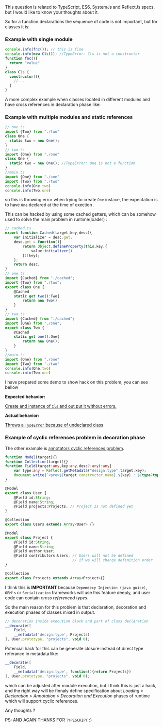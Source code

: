 This question is related to TypeScript, ES6, SystemJs and ReflectJs specs, but I would like to know your thoughts about it. 

So for a function declarations the sequence of code is not important, but for classes it is: 

### Example with single module 
```ts
console.info(fnc()); // this is fine
console.info(new Cls()); //TypeError: Cls is not a constructor
function fnc(){
  return "value"
}
class Cls {
  constructor(){
    //...
  }
}
```

A more complex example when classes located in different modules and have cross references in declaration phase like:

### Example with multiple modules and static references 

```ts
// one.ts
import {Two} from "./two"
class One {
  static two = new One();
}
// two.ts
import {One} from "./one"
class One {
  static two = new One(); //TypeError: One is not a function 
}
//main.ts
import {One} from "./one"
import {Two} from "./two"
console.info(One.two) 
console.info(Two.one)

```
so this is throwing error when trying to create `One` instace, the expectation is to have `One` declared at the time of exection .

This can be hacked by using some cached getters, which can be somehow used to solve the main problem in runtime(loader) :

```ts
// cached.ts
export function Cached(target,key,desc){
    var initializer = desc.get;
    desc.get = function(){
        return Object.defineProperty(this,key,{
            value:initializer()
        })[key];
    };
    return desc;
}
// one.ts
import {Cached} from "./cached";
import {Two} from "./two";
export class One {
    @Cached
    static get two():Two{
        return new Two()
    }
}
// two.ts
import {Cached} from "./cached";
import {One} from "./one";
export class Two {
    @Cached
    static get one():One{
        return new One();
    }
}
//main.ts
import {One} from "./one"
import {Two} from "./two"
console.info(One.two) 
console.info(Two.one)

```

I have prepared some demo to show hack on this problem, you can see bellow 
 
**Expected behavior:**

[Create and instance of `Cls` and out put it without errors. ](http://localhost:63342/test-typescript/cyclic-hack.html)

**Actual behavior:** 

[Throws a `TypeError` because of undeclared class](http://localhost:63342/test-typescript/cyclic-problem.html)

### Example of cyclic references problem in decoration phase

The other example is [annotators cyclic references problem](http://localhost:63342/test-typescript/cyclic-problem.html).

```ts
function Model(target){}
function Collection(target){}
function Field(target:any,key:any,desc?:any):any{
    var type:any = Reflect.getMetadata("design:type",target,key);
    document.write(`<pre>${target.constructor.name}.${key} : ${type?type.name:"<span style='color: red'>UNDEFINED ?</span>"}</pre>`);
}

@Model
export class User {
    @Field id:String;
    @Field name:String;
    @Field projects:Projects; // Project Is not defined yet
}

@Collection
export class Users extends Array<User> {}

@Model
export class Project {
    @Field id:String;
    @Field name:String;
    @Field author:User;
    @Field contributors:Users; // Users will not be defined 
                               // if we will change definition order
}

@Collection
export class Projects extends Array<Project>{}
```

I think this is **IMPORTANT** because `Dependecy Injection (java guice)`, `ORM's` or `Serialization` frameworks will use this feature deeply, and user code can contain *cross referenced types*.

So the main reason for this problem is that declaration, decoration and execution phases of classes mixed in output. 

```js
// decoration inside execution block and part of class declaration 
__decorate([
    Field, 
    __metadata('design:type', Projects)
], User.prototype, "projects", void 0);
```

Potencial hack for this can be generate closure instead of direct type referance in metadata like:

```js
__decorate([
    Field, 
    __metadata('design:type', function(){return Projects})
], User.prototype, "projects", void 0);
```

which can be adjusted after module execution, but I think this is just a hack, and the right way will be finnaly define 
specification about *Loading > Declaration > Annotation > Decoration and Execution* phases of runtime which will support cyclic references. 

Any thoughts ?  


PS: AND AGAIN THANKS FOR `TYPESCRIPT` :)












